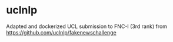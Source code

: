 # uclnlp

Adapted and dockerized UCL submission to FNC-I (3rd rank) from https://github.com/uclnlp/fakenewschallenge